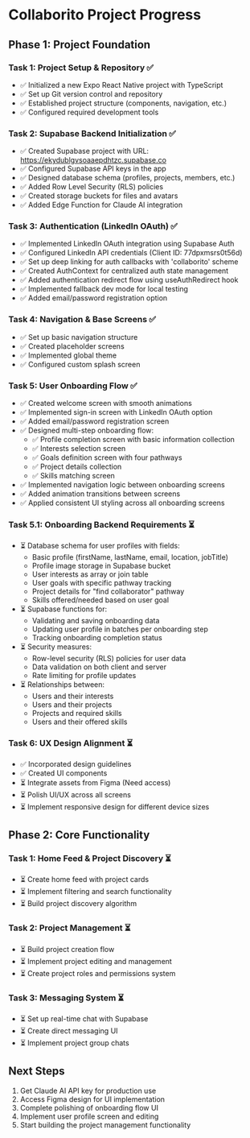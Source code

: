 # Collaborito Project Progress

## Phase 1: Project Foundation
### Task 1: Project Setup & Repository ✅
- ✅ Initialized a new Expo React Native project with TypeScript
- ✅ Set up Git version control and repository
- ✅ Established project structure (components, navigation, etc.)
- ✅ Configured required development tools

### Task 2: Supabase Backend Initialization ✅
- ✅ Created Supabase project with URL: https://ekydublgvsoaaepdhtzc.supabase.co
- ✅ Configured Supabase API keys in the app
- ✅ Designed database schema (profiles, projects, members, etc.)
- ✅ Added Row Level Security (RLS) policies
- ✅ Created storage buckets for files and avatars
- ✅ Added Edge Function for Claude AI integration

### Task 3: Authentication (LinkedIn OAuth) ✅
- ✅ Implemented LinkedIn OAuth integration using Supabase Auth
- ✅ Configured LinkedIn API credentials (Client ID: 77dpxmsrs0t56d)
- ✅ Set up deep linking for auth callbacks with 'collaborito' scheme
- ✅ Created AuthContext for centralized auth state management
- ✅ Added authentication redirect flow using useAuthRedirect hook
- ✅ Implemented fallback dev mode for local testing
- ✅ Added email/password registration option

### Task 4: Navigation & Base Screens ✅
- ✅ Set up basic navigation structure
- ✅ Created placeholder screens
- ✅ Implemented global theme
- ✅ Configured custom splash screen

### Task 5: User Onboarding Flow ✅
- ✅ Created welcome screen with smooth animations
- ✅ Implemented sign-in screen with LinkedIn OAuth option
- ✅ Added email/password registration screen
- ✅ Designed multi-step onboarding flow:
  - ✅ Profile completion screen with basic information collection
  - ✅ Interests selection screen
  - ✅ Goals definition screen with four pathways
  - ✅ Project details collection
  - ✅ Skills matching screen
- ✅ Implemented navigation logic between onboarding screens
- ✅ Added animation transitions between screens
- ✅ Applied consistent UI styling across all onboarding screens

### Task 5.1: Onboarding Backend Requirements ⏳
- ⏳ Database schema for user profiles with fields:
  - Basic profile (firstName, lastName, email, location, jobTitle)
  - Profile image storage in Supabase bucket
  - User interests as array or join table
  - User goals with specific pathway tracking
  - Project details for "find collaborator" pathway
  - Skills offered/needed based on user goal
- ⏳ Supabase functions for:
  - Validating and saving onboarding data
  - Updating user profile in batches per onboarding step
  - Tracking onboarding completion status
- ⏳ Security measures:
  - Row-level security (RLS) policies for user data
  - Data validation on both client and server
  - Rate limiting for profile updates
- ⏳ Relationships between:
  - Users and their interests
  - Users and their projects
  - Projects and required skills
  - Users and their offered skills

### Task 6: UX Design Alignment ⏳
- ✅ Incorporated design guidelines
- ✅ Created UI components
- ⏳ Integrate assets from Figma (Need access)
- ⏳ Polish UI/UX across all screens
- ⏳ Implement responsive design for different device sizes

## Phase 2: Core Functionality
### Task 1: Home Feed & Project Discovery ⏳
- ⏳ Create home feed with project cards
- ⏳ Implement filtering and search functionality
- ⏳ Build project discovery algorithm

### Task 2: Project Management ⏳
- ⏳ Build project creation flow
- ⏳ Implement project editing and management
- ⏳ Create project roles and permissions system

### Task 3: Messaging System ⏳
- ⏳ Set up real-time chat with Supabase
- ⏳ Create direct messaging UI
- ⏳ Implement project group chats

## Next Steps
1. Get Claude AI API key for production use
2. Access Figma design for UI implementation
3. Complete polishing of onboarding flow UI
4. Implement user profile screen and editing
5. Start building the project management functionality 